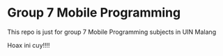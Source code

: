 # Group 7 Mobile Programming
This repo is just for group 7 Mobile Programming subjects in UIN Malang

Hoax ini cuy!!!!
